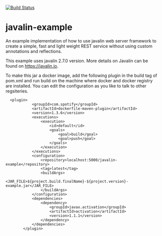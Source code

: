 [![Build Status](https://travis-ci.com/npradeep357/javalin-example.svg?branch=master)](https://travis-ci.com/npradeep357/javalin-example)

# javalin-example
An example implementation of how to use javalin web server framework to create a simple, fast and light weight REST service without using custom annotations and reflections.

This example uses javalin 2.7.0 version. More details on Javalin can be found on https://javalin.io.

To make this jar a docker image, add the following plugin in the build tag of pom.xml and run build on the machine where docker and docker registry are installed.
You can edit the configuration as you like to talk to other regsiteries.

      <plugin>
				<groupId>com.spotify</groupId>
				<artifactId>dockerfile-maven-plugin</artifactId>
				<version>1.3.6</version>
				<executions>
					<execution>
						<id>default</id>
						<goals>
							<goal>build</goal>
							<goal>push</goal>
						</goals>
					</execution>
				</executions>
				<configuration>
					<repository>localhost:5000/javalin-example</repository>
					<tag>latest</tag>
					<buildArgs>
						<JAR_FILE>${project.build.finalName}-${project.version}-example.jar</JAR_FILE>
					</buildArgs>
				</configuration>
				<dependencies>
					<dependency>
						<groupId>javax.activation</groupId>
						<artifactId>activation</artifactId>
						<version>1.1.1</version>
					</dependency>
				</dependencies>
			</plugin>
      
